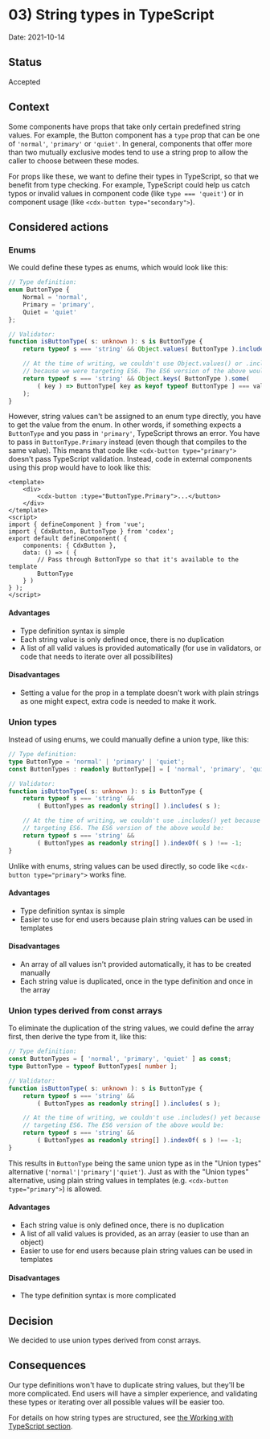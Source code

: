# 03) String types in TypeScript

Date: 2021-10-14

## Status

Accepted

## Context
Some components have props that take only certain predefined string values. For example, the Button
component has a `type` prop that can be one of `'normal'`, `'primary'` or `'quiet'`. In general,
components that offer more than two mutually exclusive modes tend to use a string prop to allow
the caller to choose between these modes.

For props like these, we want to define their types in TypeScript, so that we benefit from type
checking. For example, TypeScript could help us catch typos or invalid values in component code
(like `type === 'queit'`) or in component usage (like `<cdx-button type="secondary">`).

## Considered actions

### Enums
We could define these types as enums, which would look like this:
```typescript
// Type definition:
enum ButtonType {
	Normal = 'normal',
	Primary = 'primary',
	Quiet = 'quiet'
};

// Validator:
function isButtonType( s: unknown ): s is ButtonType {
	return typeof s === 'string' && Object.values( ButtonType ).includes( s );

	// At the time of writing, we couldn't use Object.values() or .includes() yet
	// because we were targeting ES6. The ES6 version of the above would be:
	return typeof s === 'string' && Object.keys( ButtonType ).some(
		( key ) => ButtonType[ key as keyof typeof ButtonType ] === val
	);
}
```
However, string values can't be assigned to an enum type directly, you have to get the value
from the enum. In other words, if something expects a `ButtonType` and you pass in `'primary'`,
TypeScript throws an error. You have to pass in `ButtonType.Primary` instead (even though that
compiles to the same value). This means that code like `<cdx-button type="primary">` doesn't pass
TypeScript validation. Instead, code in external components using this prop
would have to look like this:
```vue
<template>
	<div>
		<cdx-button :type="ButtonType.Primary">...</button>
	</div>
</template>
<script>
import { defineComponent } from 'vue';
import { CdxButton, ButtonType } from 'codex';
export default defineComponent( {
	components: { CdxButton },
	data: () => ( {
		// Pass through ButtonType so that it's available to the template
		ButtonType
	} )
} );
</script>
```

#### Advantages
- Type definition syntax is simple
- Each string value is only defined once, there is no duplication
- A list of all valid values is provided automatically (for use in validators, or code that
  needs to iterate over all possibilites)

#### Disadvantages
- Setting a value for the prop in a template doesn't work with plain strings as one might expect,
  extra code is needed to make it work.

### Union types
Instead of using enums, we could manually define a union type, like this:
```typescript
// Type definition:
type ButtonType = 'normal' | 'primary' | 'quiet';
const ButtonTypes : readonly ButtonType[] = [ 'normal', 'primary', 'quiet' ];

// Validator:
function isButtonType( s: unknown ): s is ButtonType {
	return typeof s === 'string' &&
		( ButtonTypes as readonly string[] ).includes( s );

	// At the time of writing, we couldn't use .includes() yet because we were
	// targeting ES6. The ES6 version of the above would be:
	return typeof s === 'string' &&
		( ButtonTypes as readonly string[] ).indexOf( s ) !== -1;
}
```
Unlike with enums, string values can be used directly, so code like `<cdx-button type="primary">`
works fine.

#### Advantages
- Type definition syntax is simple
- Easier to use for end users because plain string values can be used in templates

#### Disadvantages
- An array of all values isn't provided automatically, it has to be created manually
- Each string value is duplicated, once in the type definition and once in the array

### Union types derived from const arrays
To eliminate the duplication of the string values, we could define the array first, then
derive the type from it, like this:
```typescript
// Type definition:
const ButtonTypes = [ 'normal', 'primary', 'quiet' ] as const;
type ButtonType = typeof ButtonTypes[ number ];

// Validator:
function isButtonType( s: unknown ): s is ButtonType {
	return typeof s === 'string' &&
		( ButtonTypes as readonly string[] ).includes( s );

	// At the time of writing, we couldn't use .includes() yet because we were
	// targeting ES6. The ES6 version of the above would be:
	return typeof s === 'string' &&
		( ButtonTypes as readonly string[] ).indexOf( s ) !== -1;
}
```
This results in `ButtonType` being the same union type as in the "Union types" alternative
(`'normal'|'primary'|'quiet'`). Just as with the "Union types" alternative, using plain string
values in templates (e.g. `<cdx-button type="primary">`) is allowed.

#### Advantages
- Each string value is only defined once, there is no duplication
- A list of all valid values is provided, as an array (easier to use than an object)
- Easier to use for end users because plain string values can be used in templates

#### Disadvantages
- The type definition syntax is more complicated

## Decision
We decided to use union types derived from const arrays.

## Consequences

Our type definitions won't have to duplicate string values, but they'll be more complicated.
End users will have a simpler experience, and validating these types or iterating over all possible
values will be easier too.

For details on how string types are structured, see
[the Working with TypeScript section](../contributing/typescript#string-types).